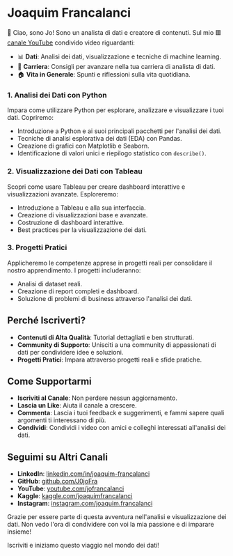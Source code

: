 # Joaquim Francalanci

👋 Ciao, sono Jo! Sono un analista di dati e creatore di contenuti. Sul mio 🟥 [canale YouTube](https://www.youtube.com/channel/UC9bo37JD_qtWQkXSWsLngdw) condivido video riguardanti:

- 📊 **Dati**: Analisi dei dati, visualizzazione e tecniche di machine learning.
- 🏢 **Carriera**: Consigli per avanzare nella tua carriera di analista di dati.
- 🏠 **Vita in Generale**: Spunti e riflessioni sulla vita quotidiana.

### 1. Analisi dei Dati con Python
Impara come utilizzare Python per esplorare, analizzare e visualizzare i tuoi dati. Copriremo:
- Introduzione a Python e ai suoi principali pacchetti per l'analisi dei dati.
- Tecniche di analisi esplorativa dei dati (EDA) con Pandas.
- Creazione di grafici con Matplotlib e Seaborn.
- Identificazione di valori unici e riepilogo statistico con `describe()`.

### 2. Visualizzazione dei Dati con Tableau
Scopri come usare Tableau per creare dashboard interattive e visualizzazioni avanzate. Esploreremo:
- Introduzione a Tableau e alla sua interfaccia.
- Creazione di visualizzazioni base e avanzate.
- Costruzione di dashboard interattive.
- Best practices per la visualizzazione dei dati.

### 3. Progetti Pratici
Applicheremo le competenze apprese in progetti reali per consolidare il nostro apprendimento. I progetti includeranno:
- Analisi di dataset reali.
- Creazione di report completi e dashboard.
- Soluzione di problemi di business attraverso l'analisi dei dati.

## Perché Iscriverti?

- **Contenuti di Alta Qualità**: Tutorial dettagliati e ben strutturati.
- **Community di Supporto**: Unisciti a una community di appassionati di dati per condividere idee e soluzioni.
- **Progetti Pratici**: Impara attraverso progetti reali e sfide pratiche.

## Come Supportarmi

- **Iscriviti al Canale**: Non perdere nessun aggiornamento.
- **Lascia un Like**: Aiuta il canale a crescere.
- **Commenta**: Lascia i tuoi feedback e suggerimenti, e fammi sapere quali argomenti ti interessano di più.
- **Condividi**: Condividi i video con amici e colleghi interessati all'analisi dei dati.

## Seguimi su Altri Canali

- **LinkedIn**: [linkedin.com/in/joaquim-francalanci](https://www.linkedin.com/in/joaquim-francalanci)
- **GitHub**: [github.com/J0joFra](https://github.com/J0joFra)
- **YouTube**: [youtube.com/jofrancalanci](https://www.youtube.com/channel/UC9bo37JD_qtWQkXSWsLngdw)
- **Kaggle**: [kaggle.com/joaquimfrancalanci](https://www.kaggle.com/joaquimfrancalanci)
- **Instagram**: [instagram.com/joaquim.francalanci](https://www.instagram.com/joaquim.francalanci)

Grazie per essere parte di questa avventura nell'analisi e visualizzazione dei dati. Non vedo l'ora di condividere con voi la mia passione e di imparare insieme!

Iscriviti e iniziamo questo viaggio nel mondo dei dati!
